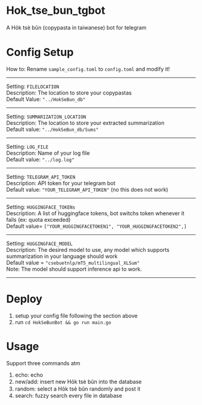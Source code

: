 # Hok_tse_bun_tgbot
A Ho̍k tsè bûn (copypasta in taiwanese) bot for telegram  

# Config Setup
How to: Rename ``sample_config.toml`` to ``config.toml`` and modify it!

---

Setting: ``FILELOCATION``   
Description: The location to store your copypastas  
Default Value: ``"../HokSeBun_db"``  

---

Setting: ``SUMMARIZATION_LOCATION``  
Description: The location to store your extracted summarization  
Default value: ``"../HokSeBun_db/Sums"``  

---

Setting: ``LOG_FILE``  
Description: Name of your log file  
Default value: ``"../log.log"``  

---

Setting: ``TELEGRAM_API_TOKEN``  
Description: API token for your telegram bot  
Default value: ``"YOUR_TELEGRAM_API_TOKEN"`` (no this does not work)  

---

Setting: ``HUGGINGFACE_TOKENs``   
Description: A list of huggingface tokens, bot switchs token whenever it fails (ex: quota exceeded)  
Default value= ``["YOUR_HUGGINGFACETOKEN1", "YOUR_HUGGINGFACETOKEN2",]``  

---

Setting: ``HUGGINGFACE_MODEL``  
Description: The desired model to use, any model which supports summarization in your language should work  
Default value = ``"csebuetnlp/mT5_multilingual_XLSum"``  
Note: The model should support inference api to work.  

---

# Deploy
1. setup your config file following the section above  
2. run ``cd HokSeBunBot && go run main.go``

# Usage
Support three commands atm  
1. echo: echo  
2. new/add: insert new Ho̍k tsè bûn into the database  
3. random: select a Ho̍k tsè bûn randomly and post it  
4. search: fuzzy search every file in database  
